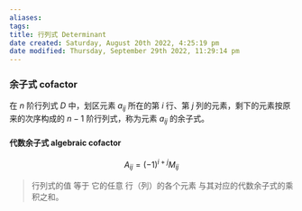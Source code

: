 ```yaml
---
aliases: 
tags: 
title: 行列式 Determinant
date created: Saturday, August 20th 2022, 4:25:19 pm
date modified: Thursday, September 29th 2022, 11:29:14 pm
---
```


### 余子式 cofactor

在 $n$ 阶行列式 $D$ 中，划区元素 $a_{ij}$ 所在的第 $i$ 行、第 $j$ 列的元素，剩下的元素按原来的次序构成的 $n-1$ 阶行列式，称为元素 $a_{ij}$ 的余子式。

#### 代数余子式 algebraic cofactor

$$ A_{ij} = (-1)^{i+j} M_{ij} $$


> 行列式的值 等于 它的任意 行（列）的各个元素 与其对应的代数余子式的乘积之和。
